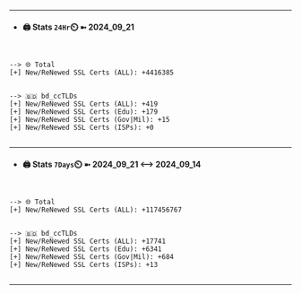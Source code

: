 

---
- #### 🖨️ **Stats** `24Hr`⏲️ ➼ 2024_09_21
```console


--> 🌐 Total
[+] New/ReNewed SSL Certs (ALL): +4416385


--> 🇧🇩 bd_ccTLDs
[+] New/ReNewed SSL Certs (ALL): +419
[+] New/ReNewed SSL Certs (Edu): +179
[+] New/ReNewed SSL Certs (Gov|Mil): +15
[+] New/ReNewed SSL Certs (ISPs): +0


```

---
- #### 🖨️ **Stats** `7Days`⏲️ ➼ 2024_09_21 <--> 2024_09_14
```console


--> 🌐 Total
[+] New/ReNewed SSL Certs (ALL): +117456767


--> 🇧🇩 bd_ccTLDs
[+] New/ReNewed SSL Certs (ALL): +17741
[+] New/ReNewed SSL Certs (Edu): +6341
[+] New/ReNewed SSL Certs (Gov|Mil): +684
[+] New/ReNewed SSL Certs (ISPs): +13


```

---

